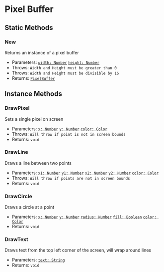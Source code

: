 # Pixel Buffer

## Static Methods

### New
Returns an instance of a pixel buffer
- Parameters: [`width: Number`](Number) [`height: Number`](Number)
- Throws: `Width and Height must be greater than 0`
- Throws: `Width and Height must be divisible by 16`
- Returns: [`PixelBuffer`](PixelBuffer.md)

## Instance Methods

### DrawPixel
Sets a single pixel on screen
- Parameters: [`x: Number`](Number) [`y: Number`](Number) [`color: Color`](./../Enums/Color.md)
- Throws: `Will throw if point is not in screen bounds`
- Returns: `void`

### DrawLine
Draws a line between two points
- Parameters: [`x1: Number`](Number) [`y1: Number`](Number) [`x2: Number`](Number) [`y2: Number`](Number) [`color: Color`](../Enums/Color.md)
- Throws: `Will throw if points are not in screen bounds`
- Returns: `void`

### DrawCircle
Draws a circle at a point
- Parameters: [`x: Number`](Number) [`y: Number`](Number) [`radius: Number`](Number) [`fill: Boolean`](Number) [`color: Color`](../Enums/Color.md)
- Returns: `void`

### DrawText
Draws text from the top left corner of the screen, will wrap around lines
- Parameters: [`text: String`](String)
- Returns: `void`